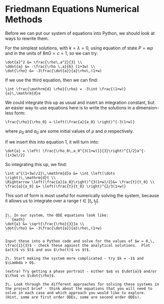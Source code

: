 # Friedmann Equations Numerical Methods

Before we can put our system of equations into Python, we should look at ways to rewrite them.

For the simplest solutions, with $k = \lambda = 0$, using equation of state $P = w \rho$ and in the units of $8 \pi G = c = 1$, so we can try:
```{math}
\dot{a}^2 &= \frac{\rho\,a^2}{3} \\
\ddot{a} &= -\frac{\rho \,a}{6} (1+3w) \\
\dot{\rho} &= -3\frac{\dot{a}}{a}\rho\,(1+w)
```

If we use the third equation, then we can find:
```{math}
\int \frac{\mathrm{d} \rho}{\rho} = -3\int \frac{(1+w)}{a}\,\mathrm{d}a
```

We could integrate this up as usual and insert an integration constant, but an easier way to use equations here is to write the solutions in a dimension-less form:

```{math}
\frac{\rho}{\rho_0} = \left(\frac{a}{a_0} \right)^{-3(1+w)}
```

where $\rho_0$ and $a_0$ are some initial values of $\rho$ and $a$ respectively.

If we insert this into equation 1, it will turn into:
```{math}
\dot{a} = \left( \frac{\rho_0\,a_0^{3(1+w)}}{3}\right)^{1/2}a^{-(1+3w)/2}
```

So integrating this up, we find:
```{math}
\int a^{(1+3w)/2}\,\mathrm{d}a &= \int \left(\dots \right)\,\mathrm{d}t \\
\Rightarrow \left(\frac{a}{a_0}\right)^{3(1+w)/2}&= \frac{t}{t_0} \\
\frac{a}{a_0} &= \left(\frac{t}{t_0} \right)^{2/3(1+w)}
```

This sort of form is most useful for numerically solving the system, because it allows us to integrate over a range $t \in [t_i,\, t_f]$.

````{admonition} Exercises for week 3

1\. In our system, the ODE equations look like:
```{math}
\dot{a} &= \sqrt{\frac{\rho}{3}}a \\
\dot{\rho} &= -3\frac{\dot{a}}{a}\rho\,(1+w)
```

Input these into a Python code and solve for the values of $w = 0,\, \frac{1}{3}$ - check these against the analytical solutions.  Plot $a(t)$ vs $t$ and aso $\rho(t)$ vs $t$.  

2\. Start making the system more complicated - try $k = -1$ and $\Lambda > 0$.

(extra) Try getting a phase portrait - either $a$ vs $\dot{a}$ and/or $\rho$ vs $\dot{\rho}$.

3\. Look through the different approaches for solving these systems in the project brief - think about the equations that you will need to solve in each case and which approach you would like to explore.  (Hint, some are first order ODEs, some are second order ODEs).

````